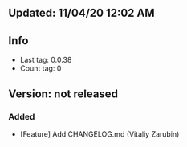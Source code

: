

## Updated: 11/04/20 12:02 AM

## Info

- Last tag: 0.0.38
- Count tag: 0



     


## Version: not released 

### Added
* [Feature] Add CHANGELOG.md (Vitaliy Zarubin)

